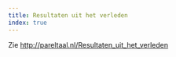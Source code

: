 ```yaml
---
title: Resultaten uit het verleden
index: true
---
```

Zie http://pareltaal.nl/Resultaten_uit_het_verleden
